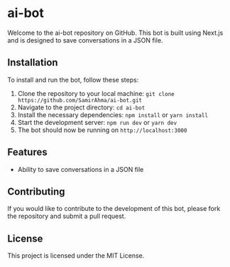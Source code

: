 <h1>ai-bot</h1>
<p>Welcome to the ai-bot repository on GitHub. This bot is built using Next.js and is designed to save conversations in a JSON file.</p>
<h2>Installation</h2>
<p>To install and run the bot, follow these steps:</p>
<ol>
  <li>Clone the repository to your local machine: <code>git clone https://github.com/SamirAhma/ai-bot.git</code></li>
  <li>Navigate to the project directory: <code>cd ai-bot</code></li>
  <li>Install the necessary dependencies: <code>npm install</code> or <code>yarn install</code></li>
  <li>Start the development server: <code>npm run dev</code> or <code>yarn dev</code></li>
  <li>The bot should now be running on <code>http://localhost:3000</code></li>
</ol>
<h2>Features</h2>
<ul>
  <li>Ability to save conversations in a JSON file</li>
</ul>
<h2>Contributing</h2>
<p>If you would like to contribute to the development of this bot, please fork the repository and submit a pull request.</p>
<h2>License</h2>
<p>This project is licensed under the MIT License.</p>
